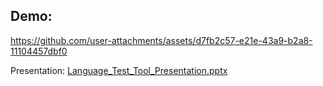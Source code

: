 ## Demo:
https://github.com/user-attachments/assets/d7fb2c57-e21e-43a9-b2a8-11104457dbf0

Presentation:
[Language_Test_Tool_Presentation.pptx](https://github.com/user-attachments/files/17783155/Language_Test_Tool_Presentation.pptx)




